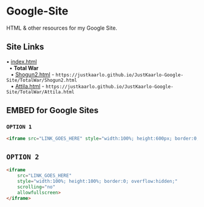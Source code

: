 # Google-Site
HTML &amp; other resources for my Google Site.  

## Site Links  
• [index.html](https://justkaarlo.github.io/JustKaarlo-Google-Site/)  
&nbsp; • **Total War**  
&nbsp;&nbsp; • [Shogun2.html](https://justkaarlo.github.io/JustKaarlo-Google-Site/TotalWar/Shogun2.html)  - `https://justkaarlo.github.io/JustKaarlo-Google-Site/TotalWar/Shogun2.html`  
&nbsp;&nbsp; • [Attila.html](https://justkaarlo.github.io/JustKaarlo-Google-Site/TotalWar/Attila.html) - `https://justkaarlo.github.io/JustKaarlo-Google-Site/TotalWar/Attila.html`

## EMBED for Google Sites
### `OPTION 1`
```html
<iframe src="LINK_GOES_HERE" style="width:100%; height:600px; border:0;" allowfullscreen></iframe>
```

## `OPTION 2`
```html
<iframe
    src="LINK_GOES_HERE"
    style="width:100%; height:100%; border:0; overflow:hidden;"
    scrolling="no"
    allowfullscreen>
</iframe>
```
